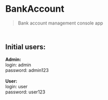 <h1> BankAccount </h1>

>Bank account management console app
<h2><br>Initial users:</br></h2>
<b>Admin:</b>
<br>login: admin</br>
password: admin123
<br></br>
<b>User:</b>
<br>login: user</br>
password: user123
